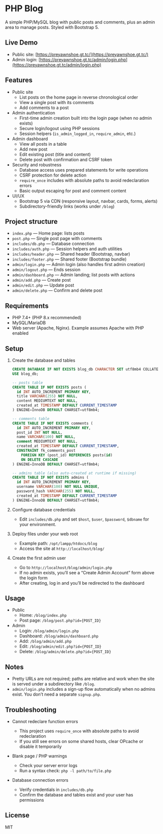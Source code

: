 # PHP Blog

A simple PHP/MySQL blog with public posts and comments, plus an admin area to manage posts. Styled with Bootstrap 5.

## Live Demo

- Public site: [https://preyawnshoe.gt.tc/](https://preyawnshoe.gt.tc/)
- Admin login: [https://preyawnshoe.gt.tc/admin/login.php](https://preyawnshoe.gt.tc/admin/login.php)

## Features

- Public site
  - List posts on the home page in reverse chronological order
  - View a single post with its comments
  - Add comments to a post
- Admin authentication
  - First-time admin creation built into the login page (when no admin exists)
  - Secure login/logout using PHP sessions
  - Session helpers (`is_admin_logged_in`, `require_admin`, etc.)
- Admin dashboard
  - View all posts in a table
  - Add new post
  - Edit existing post (title and content)
  - Delete post with confirmation and CSRF token
- Security and robustness
  - Database access uses prepared statements for write operations
  - CSRF protection for delete action
  - `require_once` includes with absolute paths to avoid redeclaration errors
  - Basic output escaping for post and comment content
- UI/UX
  - Bootstrap 5 via CDN (responsive layout, navbar, cards, forms, alerts)
  - Subdirectory-friendly links (works under `/blog`)

## Project structure

- `index.php` — Home page: lists posts
- `post.php` — Single post page with comments
- `includes/db.php` — Database connection
- `includes/auth.php` — Session helpers and auth utilities
- `includes/header.php` — Shared header (Bootstrap, navbar)
- `includes/footer.php` — Shared footer (Bootstrap bundle)
- `admin/login.php` — Admin login (also handles first admin creation)
- `admin/logout.php` — Ends session
- `admin/dashboard.php` — Admin landing; list posts with actions
- `admin/add.php` — Create post
- `admin/edit.php` — Update post
- `admin/delete.php` — Confirm and delete post

## Requirements

- PHP 7.4+ (PHP 8.x recommended)
- MySQL/MariaDB
- Web server (Apache, Nginx). Example assumes Apache with PHP enabled

## Setup

1. Create the database and tables

   ```sql
   CREATE DATABASE IF NOT EXISTS blog_db CHARACTER SET utf8mb4 COLLATE utf8mb4_unicode_ci;
   USE blog_db;

   -- posts table
   CREATE TABLE IF NOT EXISTS posts (
     id INT AUTO_INCREMENT PRIMARY KEY,
     title VARCHAR(255) NOT NULL,
     content MEDIUMTEXT NOT NULL,
     created_at TIMESTAMP DEFAULT CURRENT_TIMESTAMP
   ) ENGINE=InnoDB DEFAULT CHARSET=utf8mb4;

   -- comments table
   CREATE TABLE IF NOT EXISTS comments (
     id INT AUTO_INCREMENT PRIMARY KEY,
     post_id INT NOT NULL,
     name VARCHAR(100) NOT NULL,
     comment MEDIUMTEXT NOT NULL,
     created_at TIMESTAMP DEFAULT CURRENT_TIMESTAMP,
     CONSTRAINT fk_comments_post
       FOREIGN KEY (post_id) REFERENCES posts(id)
       ON DELETE CASCADE
   ) ENGINE=InnoDB DEFAULT CHARSET=utf8mb4;

   -- admins table (also auto-created at runtime if missing)
   CREATE TABLE IF NOT EXISTS admins (
     id INT AUTO_INCREMENT PRIMARY KEY,
     username VARCHAR(100) NOT NULL UNIQUE,
     password_hash VARCHAR(255) NOT NULL,
     created_at TIMESTAMP DEFAULT CURRENT_TIMESTAMP
   ) ENGINE=InnoDB DEFAULT CHARSET=utf8mb4;
   ```

2. Configure database credentials

   - Edit `includes/db.php` and set `$host`, `$user`, `$password`, `$dbname` for your environment.

3. Deploy files under your web root

   - Example path: `/opt/lampp/htdocs/blog`
   - Access the site at `http://localhost/blog/`

4. Create the first admin user

   - Go to `http://localhost/blog/admin/login.php`
   - If no admin exists, you’ll see a “Create Admin Account” form above the login form
   - After creating, log in and you’ll be redirected to the dashboard

## Usage

- Public
  - Home: `/blog/index.php`
  - Post page: `/blog/post.php?id={POST_ID}`
- Admin
  - Login: `/blog/admin/login.php`
  - Dashboard: `/blog/admin/dashboard.php`
  - Add: `/blog/admin/add.php`
  - Edit: `/blog/admin/edit.php?id={POST_ID}`
  - Delete: `/blog/admin/delete.php?id={POST_ID}`

## Notes

- Pretty URLs are not required; paths are relative and work when the site is served under a subdirectory like `/blog`.
- `admin/login.php` includes a sign-up flow automatically when no admins exist. You don’t need a separate `signup.php`.

## Troubleshooting

- Cannot redeclare function errors
  - This project uses `require_once` with absolute paths to avoid redeclaration
  - If you still see errors on some shared hosts, clear OPcache or disable it temporarily

- Blank page / PHP warnings
  - Check your server error logs
  - Run a syntax check: `php -l path/to/file.php`

- Database connection errors
  - Verify credentials in `includes/db.php`
  - Confirm the database and tables exist and your user has permissions

## License

MIT

